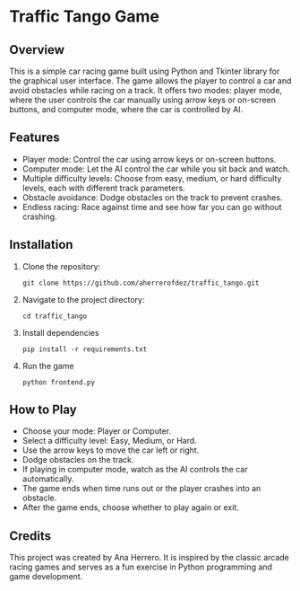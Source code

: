# Traffic Tango Game

## Overview

This is a simple car racing game built using Python and Tkinter library for the graphical user interface. The game allows the player to control a car and avoid obstacles while racing on a track. It offers two modes: player mode, where the user controls the car manually using arrow keys or on-screen buttons, and computer mode, where the car is controlled by AI.

## Features

- Player mode: Control the car using arrow keys or on-screen buttons.
- Computer mode: Let the AI control the car while you sit back and watch.
- Multiple difficulty levels: Choose from easy, medium, or hard difficulty levels, each with different track parameters.
- Obstacle avoidance: Dodge obstacles on the track to prevent crashes.
- Endless racing: Race against time and see how far you can go without crashing.

## Installation

1. Clone the repository:

    `git clone https://github.com/aherrerofdez/traffic_tango.git`

2. Navigate to the project directory:

    `cd traffic_tango`

3. Install dependencies

    `pip install -r requirements.txt`

5. Run the game
   
    `python frontend.py`

## How to Play

- Choose your mode: Player or Computer.
- Select a difficulty level: Easy, Medium, or Hard.
- Use the arrow keys to move the car left or right.
- Dodge obstacles on the track.
- If playing in computer mode, watch as the AI controls the car automatically.
- The game ends when time runs out or the player crashes into an obstacle.
- After the game ends, choose whether to play again or exit.

## Credits

This project was created by Ana Herrero. It is inspired by the classic arcade racing games and serves as a fun exercise in Python programming and game development.
